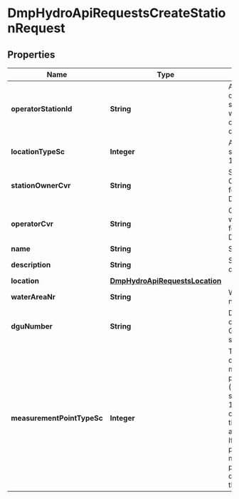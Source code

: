 # DmpHydroApiRequestsCreateStationRequest

## Properties
Name | Type | Description | Notes
------------ | ------------- | ------------- | -------------
**operatorStationId** | **String** | A unique operator station id within the operator organization |  [optional]
**locationTypeSc** | **Integer** | A subset of stancode list 1002 | 
**stationOwnerCvr** | **String** | Station owner CVR with the format of DK12345678 | 
**operatorCvr** | **String** | Operator CVR with the format of DK12345678 |  [optional]
**name** | **String** | Station name |  [optional]
**description** | **String** | Station description |  [optional]
**location** | [**DmpHydroApiRequestsLocation**](DmpHydroApiRequestsLocation.md) |  | 
**waterAreaNr** | **String** | Water area number |  [optional]
**dguNumber** | **String** | DGU number of Groundwater station |  [optional]
**measurementPointTypeSc** | **Integer** | The stancode of measurement point type (subset of stancode list 1002) that is created with the station automatically. If it is not presented, measurement point type is decided by the system |  [optional]
